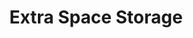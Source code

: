 ---
title: "Extra Space Storage"
url: /scottsdale/extra-space-storage-east-bell-road/
shop: storage rental
---